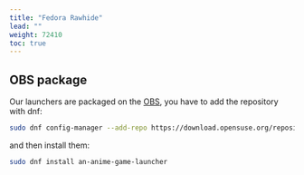 ```yaml
---
title: "Fedora Rawhide"
lead: ""
weight: 72410
toc: true
---
```


## OBS package

Our launchers are packaged on the [OBS](https://build.opensuse.org/), you have to add the repository with dnf:
```sh
sudo dnf config-manager --add-repo https://download.opensuse.org/repositories/home:Maroxy:AAT-Apps/Fedora_Rawhide/home:Maroxy:AAT-Apps.repo
```

and then install them:
```sh
sudo dnf install an-anime-game-launcher
```